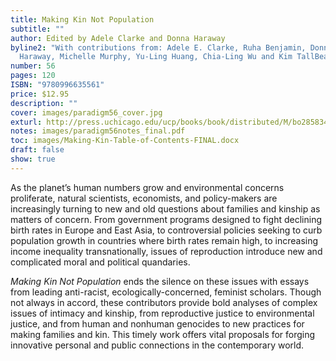 ```yaml
---
title: Making Kin Not Population
subtitle: ""
author: Edited by Adele Clarke and Donna Haraway
byline2: "With contributions from: Adele E. Clarke, Ruha Benjamin, Donna
  Haraway, Michelle Murphy, Yu-Ling Huang, Chia-Ling Wu and Kim TallBear"
number: 56
pages: 120
ISBN: "9780996635561"
price: $12.95
description: ""
cover: images/paradigm56_cover.jpg
exturl: http://press.uchicago.edu/ucp/books/book/distributed/M/bo28583407.html
notes: images/paradigm56notes_final.pdf
toc: images/Making-Kin-Table-of-Contents-FINAL.docx
draft: false
show: true
---
```


As the planet’s human numbers grow and environmental concerns proliferate, natural scientists, economists, and policy-makers are increasingly turning to new and old questions about families and kinship as matters of concern. From government programs designed to fight declining birth rates in Europe and East Asia, to controversial policies seeking to curb population growth in countries where birth rates remain high, to increasing income inequality transnationally, issues of reproduction introduce new and complicated moral and political quandaries.

*Making Kin Not Population* ends the silence on these issues with essays from leading anti-racist, ecologically-concerned, feminist scholars. Though not always in accord, these contributors provide bold analyses of complex issues of intimacy and kinship, from reproductive justice to environmental justice, and from human and nonhuman genocides to new practices for making families and kin. This timely work offers vital proposals for forging innovative personal and public connections in the contemporary world.
